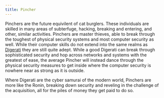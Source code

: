 ```yaml
---
title: Pincher
---
```


Pinchers are the future equivilent of cat burglers. These individuals are
skilled in many areas of subterfuge, hacking, breaking and entering, and other,
similar activities. Pinchers are master thieves, able to break through the
toughest of physical security systems and most computer security as well. While
their computer skills do not extend into the same realms as
[Digerati](../digerati) they are still quite adept. While a good Digerati can
break through sophisticated security and hop across networks and systems with
the greatest of ease, the average Pincher will instead dance through the
physical security measures to get inside where the computer security is nowhere
near as strong as it is outside.

Where Digerati are the cyber samurai of the modern world, Pinchers are more like
the Ronin, breaking down security and reveling in the challenge of the
acquisition, all for the piles of money they get paid to do so.

